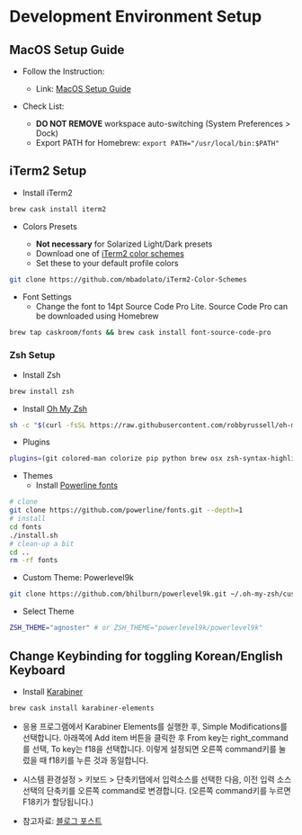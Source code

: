 # Development Environment Setup

## MacOS Setup Guide

* Follow the Instruction:
  * Link: [MacOS Setup Guide](https://sourabhbajaj.com/mac-setup/)

* Check List:
  * **DO NOT REMOVE** workspace auto-switching (System Preferences > Dock)
  * Export PATH for Homebrew: `export PATH="/usr/local/bin:$PATH"`

## iTerm2 Setup

* Install iTerm2

```bash
brew cask install iterm2
```

* Colors Presets

  * **Not necessary** for Solarized Light/Dark presets
  * Download one of [iTerm2 color schemes](https://github.com/mbadolato/iTerm2-Color-Schemes/tree/master/schemes)
  * Set these to your default profile colors

```bash
git clone https://github.com/mbadolato/iTerm2-Color-Schemes
```

* Font Settings
  * Change the font to 14pt Source Code Pro Lite. Source Code Pro can be downloaded using Homebrew

```bash
brew tap caskroom/fonts && brew cask install font-source-code-pro
```

### Zsh Setup

* Install Zsh

```bash
brew install zsh
```

* Install [Oh My Zsh](https://github.com/robbyrussell/oh-my-zsh)

```bash
sh -c "$(curl -fsSL https://raw.githubusercontent.com/robbyrussell/oh-my-zsh/master/tools/install.sh)"
```

* Plugins

```bash
plugins=(git colored-man colorize pip python brew osx zsh-syntax-highlighting)
```

* Themes
  * Install [Powerline fonts](https://github.com/powerline/fonts)

```bash
# clone
git clone https://github.com/powerline/fonts.git --depth=1
# install
cd fonts
./install.sh
# clean-up a bit
cd ..
rm -rf fonts
```

  * Custom Theme: Powerlevel9k

```bash
git clone https://github.com/bhilburn/powerlevel9k.git ~/.oh-my-zsh/custom/themes/powerlevel9k
```

  * Select Theme

```bash
ZSH_THEME="agnoster" # or ZSH_THEME="powerlevel9k/powerlevel9k"
```

## Change Keybinding for toggling Korean/English Keyboard

* Install [Karabiner](https://pqrs.org/osx/karabiner/)

```bash
brew cask install karabiner-elements
```

* 응용 프로그램에서 Karabiner Elements를 실행한 후, Simple Modifications를 선택합니다. 아래쪽에 Add item 버튼을 클릭한 후 From key는 right_command를 선택, To key는 f18을 선택합니다. 이렇게 설정되면 오른쪽 command키를 눌렀을 때 f18키를 누른 것과 동일합니다.

* 시스템 환경설정 > 키보드 > 단축키탭에서 입력소스를 선택한 다음, 이전 입력 소스 선택의 단축키를 오른쪽 command로 변경합니다. (오른쪽 command키를 누르면 F18키가 할당됩니다.)

* 참고자료: [블로그 포스트](https://godoftyping.wordpress.com/2018/04/09/mac-%EB%A7%A5%EC%97%90%EC%84%9C-%ED%95%9C%EC%98%81%EC%A0%84%ED%99%98%ED%95%98%EB%8A%94-%EB%8B%A4%EC%96%91%ED%95%9C-%EB%B0%A9%EB%B2%95%EB%93%A4/)
